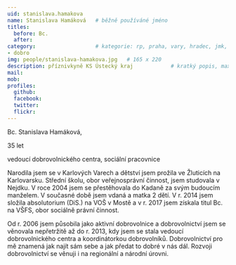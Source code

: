 ```yaml
---
uid: stanislava.hamakova
name: Stanislava Hamáková  	# běžně používáné jméno
titles:
  before: Bc.
  after:
category:                 	# kategorie: rp, praha, vary, hradec, jmk, senat
- dobro
img: people/stanislava-hamakova.jpg   # 165 x 220
description: příznivkyně KS Ústecký kraj           	# kratký popis, max 160 znaků
mail: 
mob:	
profiles:
  github:
  facebook: 
  twitter: 
  flickr:
---
```




Bc. Stanislava Hamáková,

 35 let

vedoucí dobrovolnického centra, sociální pracovnice

Narodila jsem se v Karlových Varech a dětství jsem prožila ve Žluticích na Karlovarsku. Střední školu, obor veřejnosprávní činnost, jsem studovala v Nejdku. V roce 2004 jsem se přestěhovala do Kadaně za svým budoucím manželem. V současné době jsem vdaná a matka 2 dětí. V r. 2014 jsem složila absolutorium (DiS.) na VOŠ v Mostě a v r. 2017 jsem získala titul Bc. na VŠFS, obor sociálně právní činnost.

 Od r. 2006 jsem působila jako aktivní dobrovolnice a dobrovolnictví jsem se věnovala nepřetržitě až do r. 2013, kdy jsem se stala vedoucí dobrovolnického centra a koordinátorkou dobrovolníků. Dobrovolnictví pro mě znamená jak najít sám sebe a jak předat to dobré v nás dál. Rozvoji dobrovolnictví se věnuji i na regionální a národní úrovni.


